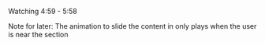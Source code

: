 Watching 4:59 - 5:58

Note for later: The animation to slide the content in only plays when the user is near the section